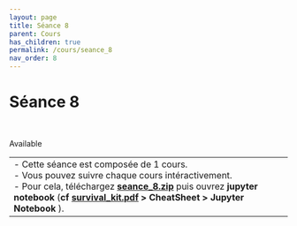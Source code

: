 ```yaml
---
layout: page
title: Séance 8
parent: Cours
has_children: true
permalink: /cours/seance_8
nav_order: 8
---
```


<link rel="stylesheet" href="/css/placement-label.css">   
<link rel="shortcut icon" href="https://new-leaves.github.io/img/favicon/favicon.ico">


<div id="containerIntro">
<h1>Séance 8</h1> &nbsp; <p class="label label-green">Available</p>   
</div>

<table><tr><td>
<i>-</i>&nbsp;Cette séance est composée de 1 cours. <br>
<i>-</i>&nbsp;Vous pouvez suivre chaque cours intéractivement.<br>
<i>-</i>&nbsp;Pour cela, téléchargez <a href="/docs/seance_8.zip"><b>seance_8.zip</b></a> puis ouvrez <b>jupyter notebook</b> (<b>cf <a href="/docs/survival_kit.pdf" target="_blank"> survival_kit.pdf</a> > CheatSheet > Jupyter Notebook </b>).
</td></tr></table>